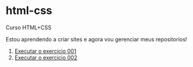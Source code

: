 # html-css
Curso HTML+CSS


Estou aprendendo a criar sites e agora vou gerenciar meus repositorios!

<ol>

<li><a href="https://eduadovieira.github.io/html-css/exercicios/ex001/index.html">Executar o exercicio 001<a></li>
<li><a href="https://eduadovieira.github.io/html-css/exercicios/ex002/index.html">Executar o exercicio 002<a></li>